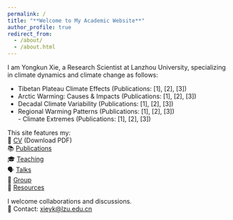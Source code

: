 ```yaml
---
permalink: /
title: "**Welcome to My Academic Website**"
author_profile: true
redirect_from: 
  - /about/
  - /about.html
---
```


I am ​​Yongkun Xie​​, a ​​Research Scientist​​ at ​​Lanzhou University​​, specializing in ​​climate dynamics and climate change​​ as follows:
- Tibetan Plateau Climate Effects (Publications: [1], [2], [3])
- Arctic Warming: Causes & Impacts​​ (Publications: [1], [2], [3])  
- Decadal Climate Variability​​ (Publications: [1], [2], [3])  
- Regional Warming Patterns​​ (Publications: [1], [2], [3])  
​​- Climate Extremes​​ (Publications: [1], [2], [3])  


This site features my:  
📄 [CV](/assets/files/cv.pdf) (Download PDF)  
📚 [Publications](/publications/)  
🎓 [Teaching](/teaching/)  
🗣️ [Talks](/talks/)  
👥 [Group](/portfolio/)  
📂 [Resources](/year-archive/)  

I welcome collaborations and discussions.  
📧 Contact: xieyk@lzu.edu.cn


